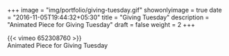 +++
image = "img/portfolio/giving-tuesday.gif"
showonlyimage = true
date = "2016-11-05T19:44:32+05:30"
title = "Giving Tuesday"
description = "Animated Piece for Giving Tuesday"
draft = false
weight = 2
+++

{{< vimeo 652308760 >}}  
Animated Piece for Giving Tuesday